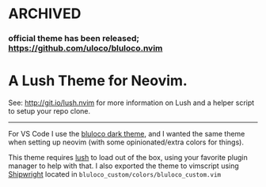 # ARCHIVED
### official theme has been released; https://github.com/uloco/bluloco.nvim


A Lush Theme for Neovim.
===

See: http://git.io/lush.nvim for more information on Lush and a helper script
to setup your repo clone.


---

For VS Code I use the [bluloco dark theme](https://github.com/uloco/theme-bluloco-dark/), and I wanted the same theme when setting up neovim (with some opinionated/extra colors for things).


This theme requires [lush](https://github.com/rktjmp/lush.nvim/) to load out of the box, using your favorite plugin manager to help with that.
I also exported the theme to vimscript using [Shipwright](https://github.com/rktjmp/shipwright.nvim/) located in `bluloco_custom/colors/bluloco_custom.vim`
